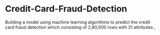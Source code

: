 # Credit-Card-Fraud-Detection
Building a model using machine learning algorithms to predict the credit card fraud detection which consisting of 2,80,000 rows with 31 attributes , 
